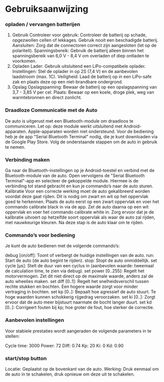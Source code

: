 # Gebruiksaanwijzing

### opladen / vervangen batterijen
1. Gebruik
Controleer voor gebruik: Controleer de batterij op schade, opgezwollen cellen of lekkages. Gebruik nooit een beschadigde batterij.
Aansluiten: Zorg dat de connectoren correct zijn aangesloten (let op de polariteit).
Spanningsbereik: Gebruik de batterij alleen binnen het spanningsbereik van 6,0 V - 8,4 V om overladen of diep ontladen te voorkomen.
2. Opladen
Lader: Gebruik uitsluitend een LiPo-compatibele oplader.
Instellingen: Stel de oplader in op 2S (7,4 V) en de aanbevolen laadstroom (max. 1C).
Veiligheid: Laad de batterij op in een LiPo-safe zak en plaats deze op een niet-brandbare ondergrond.
3. Opslag
Opslagspanning: Bewaar de batterij op een opslagspanning van 3,7 - 3,85 V per cel.
Plaats: Bewaar op een koele, droge plek, weg van warmtebronnen en direct zonlicht.

### Draadloze Communicatie met de Auto
De auto is uitgerust met een Bluetooth-module om draadloos te communiceren. Let op: deze module werkt uitsluitend met Android-apparaten. Apple-apparaten worden niet ondersteund. Voor de bediening heb je de app "Serial Bluetooth Terminal" nodig, die je kunt downloaden via de Google Play Store. Volg de onderstaande stappen om de auto in gebruik te nemen.

### Verbinding maken

Ga naar de Bluetooth-instellingen op je Android-toestel en verbind met de Bluetooth-module van de auto.
Open vervolgens de "Serial Bluetooth Terminal"-app en selecteer de gekoppelde module. Hiermee is de verbinding tot stand gebracht en kun je commando’s naar de auto sturen.
Kalibratie
Voor een correcte werking moet de auto gekalibreerd worden voordat deze gaat rijden. Dit is nodig om zwart en wit op het oppervlak goed te herkennen. Plaats de auto eerst op een zwart oppervlak en voer het commando calibrate black in via de app. Zet de auto daarna op een wit oppervlak en voer het commando calibrate white in. Zorg ervoor dat je de kalibratie uitvoert op hetzelfde soort oppervlak als waar de auto zal rijden, met nauwkeurige kleuren. Na deze stap is de auto klaar om te rijden.

### Commando’s voor bediening
Je kunt de auto bedienen met de volgende commando’s:

debug [on/off]: Toont of verbergt de huidige instellingen van de auto.
run: Start de auto (de auto begint te rijden).
stop: Stopt de auto onmiddellijk.
set cycle [µs]: Stelt de duur van een cyclus in (aanbevolen waarde: tweemaal de calculation time, te zien via debug).
set power [0..255]: Regelt het motorvermogen. Zet dit niet direct op de maximale waarde, anders zal de auto wheelies maken.
set diff [0..1]: Regelt het snelheidsverschil tussen rechte stukken en bochten. Een hogere waarde zorgt voor minder vertraging in bochten.
set kp [0..]: Bepaalt hoe agressief de auto stuurt. Te hoge waarden kunnen schokkerig rijgedrag veroorzaken.
set ki [0..]: Zorgt ervoor dat de auto meer bijstuurt naarmate de bocht langer duurt.
set kd [0..]: Corrigeert fouten bij kp; hoe groter de fout, hoe sterker de correctie.

### Aanbevolen instellingen
Voor stabiele prestaties wordt aangeraden de volgende parameters in te stellen:

Cycle time: 3000
Power: 72
Diff: 0.74
Kp: 20
Ki: 0
Kd: 0.90

### start/stop button
Locatie: Geplaatst op de bovenkant van de auto.
Werking: Druk eenmaal om de auto in te schakelen, druk opnieuw om deze uit te schakelen.

